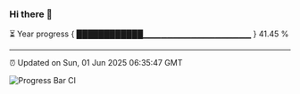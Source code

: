 ### Hi there 👋

⏳ Year progress { ████████████▁▁▁▁▁▁▁▁▁▁▁▁▁▁▁▁▁▁ } 41.45 %

---

⏰ Updated on Sun, 01 Jun 2025 06:35:47 GMT

![Progress Bar CI](https://github.com/DhruviPatel157/GitHub-Actions-Demo/workflows/Progress%20Bar%20CI/badge.svg)
